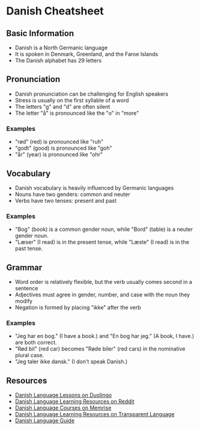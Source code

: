 # Danish Cheatsheet

## Basic Information
- Danish is a North Germanic language
- It is spoken in Denmark, Greenland, and the Faroe Islands
- The Danish alphabet has 29 letters

## Pronunciation
- Danish pronunciation can be challenging for English speakers
- Stress is usually on the first syllable of a word
- The letters "g" and "d" are often silent
- The letter "å" is pronounced like the "o" in "more"

### Examples
- "rød" (red) is pronounced like "ruh"
- "godt" (good) is pronounced like "goh"
- "år" (year) is pronounced like "ohr"

## Vocabulary
- Danish vocabulary is heavily influenced by Germanic languages
- Nouns have two genders: common and neuter
- Verbs have two tenses: present and past

### Examples
- "Bog" (book) is a common gender noun, while "Bord" (table) is a neuter gender noun.
- "Læser" (I read) is in the present tense, while "Læste" (I read) is in the past tense.

## Grammar
- Word order is relatively flexible, but the verb usually comes second in a sentence
- Adjectives must agree in gender, number, and case with the noun they modify
- Negation is formed by placing "ikke" after the verb

### Examples
- "Jeg har en bog." (I have a book.) and "En bog har jeg." (A book, I have.) are both correct.
- "Rød bil" (red car) becomes "Røde biler" (red cars) in the nominative plural case.
- "Jeg taler ikke dansk." (I don't speak Danish.)

## Resources
- [Danish Language Lessons on Duolingo](https://www.duolingo.com/course/da/en/Learn-Danish-Online)
- [Danish Language Learning Resources on Reddit](https://www.reddit.com/r/languagelearning/wiki/resources#wiki_danish)
- [Danish Language Courses on Memrise](https://www.memrise.com/courses/english/danish/)
- [Danish Language Learning Resources on Transparent Language](https://www.transparent.com/learn-danish/resources.html)
- [Danish Language Guide](https://www.danishclass101.com/)